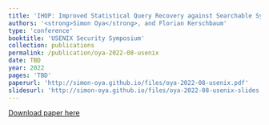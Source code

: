 ```yaml
---
title: 'IHOP: Improved Statistical Query Recovery against Searchable Symmetric Encryption through Quadratic Optimization'
authors: '<strong>Simon Oya</strong>, and Florian Kerschbaum'
type: 'conference'
booktitle: 'USENIX Security Symposium'
collection: publications
permalink: /publication/oya-2022-08-usenix
date: TBD
year: 2022
pages: 'TBD'
paperurl: 'http://simon-oya.github.io/files/oya-2022-08-usenix.pdf'
slidesurl: 'http://simon-oya.github.io/files/oya-2022-08-usenix-slides.pdf'
---
```


[Download paper here](http://simon-oya.github.io/files/oya-2021-08-usenix.pdf)
